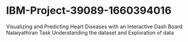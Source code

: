 # IBM-Project-39089-1660394016
Visualizing and Predicting Heart Diseases with an Interactive Dash Board
Nalaiyathiran Task Understanding the dataset and Exploration of data

